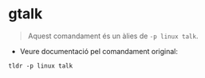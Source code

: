 # gtalk

> Aquest comandament és un àlies de `-p linux talk`.

- Veure documentació pel comandament original:

`tldr -p linux talk`
